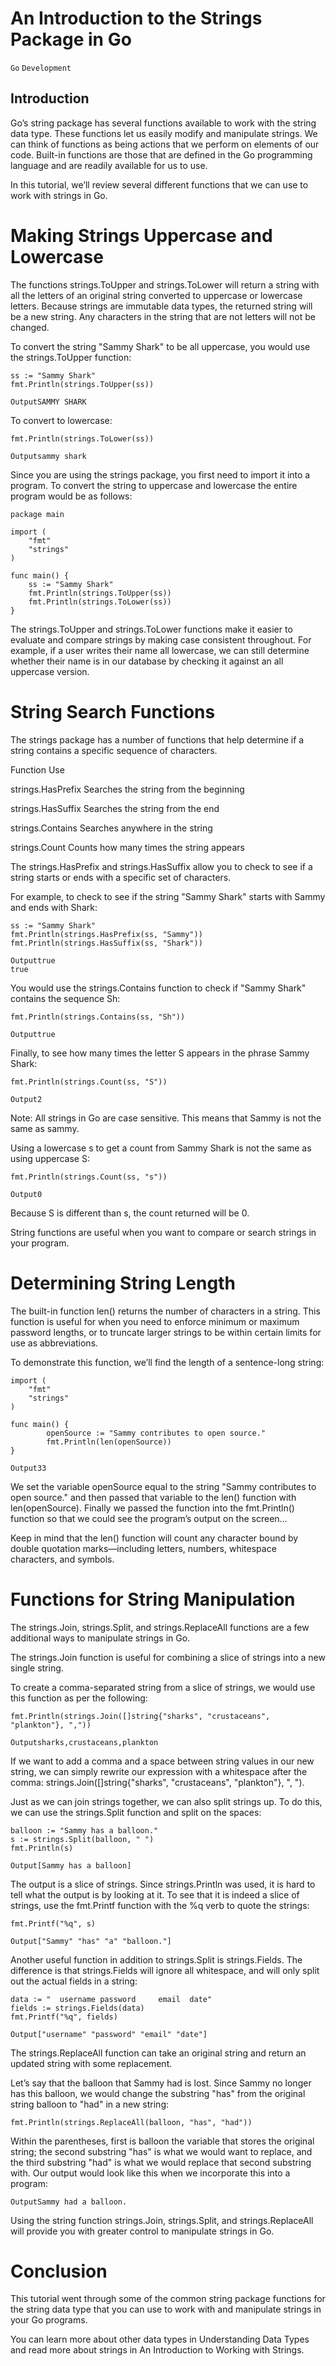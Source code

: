 # An Introduction to the Strings Package in Go

```Go``` ```Development```

## Introduction


Go’s string package has several functions available to work with the string data type. These functions let us easily modify and manipulate strings. We can think of functions as being actions that we perform on elements of our code. Built-in functions are those that are defined in the Go programming language and are readily available for us to use.


In this tutorial, we’ll review several different functions that we can use to work with strings in Go.


# Making Strings Uppercase and Lowercase


The functions strings.ToUpper and strings.ToLower will return a string with all the letters of an original string converted to uppercase or lowercase letters. Because strings are immutable data types, the returned string will be a new string. Any characters in the string that are not letters will not be changed.


To convert the string "Sammy Shark" to be all uppercase, you would use the strings.ToUpper function:


```
ss := "Sammy Shark"
fmt.Println(strings.ToUpper(ss))

```


```
OutputSAMMY SHARK

```


To convert to lowercase:


```
fmt.Println(strings.ToLower(ss))

```


```
Outputsammy shark

```


Since you are using the strings package, you first need to import it into a program. To convert the string to uppercase and lowercase the entire program would be as follows:


```
package main

import (
	"fmt"
	"strings"
)

func main() {
	ss := "Sammy Shark"
	fmt.Println(strings.ToUpper(ss))
	fmt.Println(strings.ToLower(ss))
}

```


The strings.ToUpper and strings.ToLower functions make it easier to evaluate and compare strings by making case consistent throughout. For example, if a user writes their name all lowercase, we can still determine whether their name is in our database by checking it against an all uppercase version.


# String Search Functions


The strings package has a number of functions that help determine if a string contains a specific sequence of characters.





Function
Use




strings.HasPrefix
Searches the string from the beginning


strings.HasSuffix
Searches the string from the end


strings.Contains
Searches anywhere in the string


strings.Count
Counts how many times the string appears




The strings.HasPrefix and strings.HasSuffix allow you to check to see if a string starts or ends with a specific set of characters.


For example, to check to see if the string "Sammy Shark" starts with Sammy and ends with Shark:


```
ss := "Sammy Shark"
fmt.Println(strings.HasPrefix(ss, "Sammy"))
fmt.Println(strings.HasSuffix(ss, "Shark"))

```


```
Outputtrue
true

```


You would use the strings.Contains function to check if "Sammy Shark" contains the sequence Sh:


```
fmt.Println(strings.Contains(ss, "Sh"))

```


```
Outputtrue

```


Finally, to see how many times the letter S appears in the phrase Sammy Shark:


```
fmt.Println(strings.Count(ss, "S"))

```


```
Output2

```



Note: All strings in Go are case sensitive.  This means that Sammy is not the same as sammy.

Using a lowercase s to get a count from Sammy Shark is not the same as using uppercase S:


```
fmt.Println(strings.Count(ss, "s"))

```


```
Output0

```


Because S is different than s, the count returned will be 0.


String functions are useful when you want to compare or search strings in your program.


# Determining String Length


The built-in function len() returns the number of characters in a string. This function is useful for when you need to enforce minimum or maximum password lengths, or to truncate larger strings to be within certain limits for use as abbreviations.


To demonstrate this function, we’ll find the length of a sentence-long string:


```
import (
	"fmt"
	"strings"
)

func main() {
        openSource := "Sammy contributes to open source."
        fmt.Println(len(openSource))
}

```


```
Output33

```


We set the variable openSource equal to the string "Sammy contributes to open source." and then passed that variable to the len() function with len(openSource). Finally we passed the function into the fmt.Println() function so that we could see the program’s output on the screen…


Keep in mind that the len() function will count any character bound by double quotation marks—including letters, numbers, whitespace characters, and symbols.


# Functions for String Manipulation


The strings.Join, strings.Split, and strings.ReplaceAll functions are a few additional ways to manipulate strings in Go.


The strings.Join function is useful for combining a slice of strings into a new single string.


To create a comma-separated string from a slice of strings, we would use this function as per the following:


```
fmt.Println(strings.Join([]string{"sharks", "crustaceans", "plankton"}, ","))

```


```
Outputsharks,crustaceans,plankton

```


If we want to add a comma and a space between string values in our new string, we can simply rewrite our expression with a whitespace after the comma: strings.Join([]string{"sharks", "crustaceans", "plankton"}, ", ").


Just as we can join strings together, we can also split strings up. To do this, we can use the strings.Split function and split on the spaces:


```
balloon := "Sammy has a balloon."
s := strings.Split(balloon, " ")
fmt.Println(s)

```


```
Output[Sammy has a balloon]

```


The output is a slice of strings. Since strings.Println was used, it is hard to tell what the output is by looking at it.  To see that it is indeed a slice of strings, use the fmt.Printf function with the %q verb to quote the strings:


```
fmt.Printf("%q", s)

```


```
Output["Sammy" "has" "a" "balloon."]

```


Another useful function in addition to strings.Split is strings.Fields.  The difference is that strings.Fields will ignore all whitespace, and will only split out the actual fields in a string:


```
data := "  username password     email  date"
fields := strings.Fields(data)
fmt.Printf("%q", fields)

```


```
Output["username" "password" "email" "date"]

```


The strings.ReplaceAll function can take an original string and return an updated string with some replacement.


Let’s say that the balloon that Sammy had is lost. Since Sammy no longer has this balloon, we would change the substring "has" from the original string balloon to "had" in a new string:


```
fmt.Println(strings.ReplaceAll(balloon, "has", "had"))

```


Within the parentheses, first is balloon the variable that stores the original string; the second substring "has" is what we would want to replace, and the third substring "had" is what we would replace that second substring with. Our output would look like this when we incorporate this into a program:


```
OutputSammy had a balloon.

```


Using the string function strings.Join, strings.Split, and strings.ReplaceAll will provide you with greater control to manipulate strings in Go.


# Conclusion


This tutorial went through some of the common string package functions for the string data type that you can use to work with and manipulate strings in your Go programs.


You can learn more about other data types in Understanding Data Types and read more about strings in An Introduction to Working with Strings.


